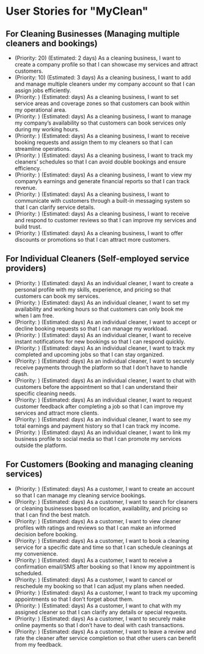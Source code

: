 # User Stories for "MyClean"

## For Cleaning Businesses (Managing multiple cleaners and bookings)
* (Priority: 20) (Estimated: 2 days) As a cleaning business, I want to create a company profile so that I can showcase my services and attract customers. 
* (Priority: 10) (Estimated: 3 days) As a cleaning business, I want to add and manage multiple cleaners under my company account so that I can assign jobs efficiently. 
* (Priority: ) (Estimated: days) As a cleaning business, I want to set service areas and coverage zones so that customers can book within my operational area.
* (Priority: ) (Estimated: days) As a cleaning business, I want to manage my company’s availability so that customers can book services only during my working hours.
* (Priority: ) (Estimated: days) As a cleaning business, I want to receive booking requests and assign them to my cleaners so that I can streamline operations.
* (Priority: ) (Estimated: days) As a cleaning business, I want to track my cleaners’ schedules so that I can avoid double bookings and ensure efficiency.
* (Priority: ) (Estimated: days) As a cleaning business, I want to view my company’s earnings and generate financial reports so that I can track revenue.
* (Priority: ) (Estimated: days) As a cleaning business, I want to communicate with customers through a built-in messaging system so that I can clarify service details.
* (Priority: ) (Estimated: days) As a cleaning business, I want to receive and respond to customer reviews so that I can improve my services and build trust.
* (Priority: ) (Estimated: days) As a cleaning business, I want to offer discounts or promotions so that I can attract more customers.

## For Individual Cleaners (Self-employed service providers)
* (Priority: ) (Estimated: days) As an individual cleaner, I want to create a personal profile with my skills, experience, and pricing so that customers can book my services.
* (Priority: ) (Estimated: days) As an individual cleaner, I want to set my availability and working hours so that customers can only book me when I am free.
* (Priority: ) (Estimated: days) As an individual cleaner, I want to accept or decline booking requests so that I can manage my workload.
* (Priority: ) (Estimated: days) As an individual cleaner, I want to receive instant notifications for new bookings so that I can respond quickly.
* (Priority: ) (Estimated: days) As an individual cleaner, I want to track my completed and upcoming jobs so that I can stay organized.
* (Priority: ) (Estimated: days) As an individual cleaner, I want to securely receive payments through the platform so that I don’t have to handle cash.
* (Priority: ) (Estimated: days) As an individual cleaner, I want to chat with customers before the appointment so that I can understand their specific cleaning needs.
* (Priority: ) (Estimated: days) As an individual cleaner, I want to request customer feedback after completing a job so that I can improve my services and attract more clients.
* (Priority: ) (Estimated: days) As an individual cleaner, I want to see my total earnings and payment history so that I can track my income.
* (Priority: ) (Estimated: days) As an individual cleaner, I want to link my business profile to social media so that I can promote my services outside the platform.

## For Customers (Booking and managing cleaning services)
* (Priority: ) (Estimated: days) As a customer, I want to create an account so that I can manage my cleaning service bookings.
* (Priority: ) (Estimated: days) As a customer, I want to search for cleaners or cleaning businesses based on location, availability, and pricing so that I can find the best match.
* (Priority: ) (Estimated: days) As a customer, I want to view cleaner profiles with ratings and reviews so that I can make an informed decision before booking.
* (Priority: ) (Estimated: days) As a customer, I want to book a cleaning service for a specific date and time so that I can schedule cleanings at my convenience.
* (Priority: ) (Estimated: days) As a customer, I want to receive a confirmation email/SMS after booking so that I know my appointment is scheduled.
* (Priority: ) (Estimated: days) As a customer, I want to cancel or reschedule my booking so that I can adjust my plans when needed.
* (Priority: ) (Estimated: days) As a customer, I want to track my upcoming appointments so that I don’t forget about them.
* (Priority: ) (Estimated: days) As a customer, I want to chat with my assigned cleaner so that I can clarify any details or special requests.
* (Priority: ) (Estimated: days) As a customer, I want to securely make online payments so that I don’t have to deal with cash transactions.
* (Priority: ) (Estimated: days) As a customer, I want to leave a review and rate the cleaner after service completion so that other users can benefit from my feedback.
